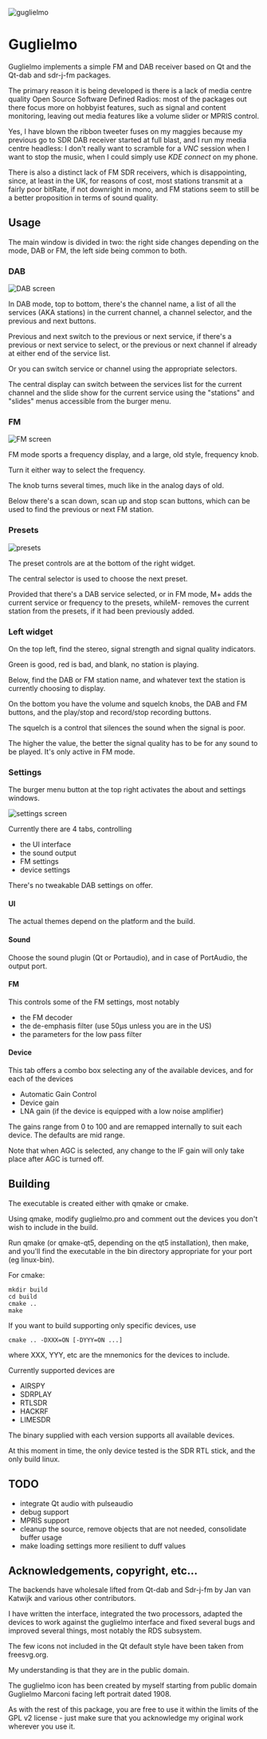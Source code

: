 ![guglielmo](/images/guglielmo.png)
# Guglielmo

Guglielmo implements a simple FM and DAB receiver based on Qt and the Qt-dab and sdr-j-fm packages.

The primary reason it is being developed is there is a lack of media centre quality Open Source
Software Defined Radios: most of the packages out there focus more on hobbyist features,
such as signal and content monitoring, leaving out media features like a volume slider or MPRIS control.

Yes, I have blown the ribbon tweeter fuses on my maggies because my previous go to SDR DAB receiver
started at full blast, and I run my media centre headless: I don't really want to scramble for a _VNC_
session when I want to stop the music, when I could simply use _KDE connect_ on my phone.

There is also a distinct lack of FM SDR receivers, which is disappointing, since, at least in the UK,
for reasons of cost, most stations transmit at a fairly poor bitRate, if not downright in mono, and
FM stations seem to still be a better proposition in terms of sound quality.

## Usage

The main window is divided in two: the right side changes depending on the mode, DAB or FM, the left
side being common to both.

### DAB

![DAB screen](/images/dab.png)

In DAB mode, top to bottom, there's the channel name, a list of all the services (AKA stations) in
the current channel, a channel selector, and the previous and next buttons.

Previous and next switch to the previous or next service, if there's a previous or next service to
select, or the previous or next channel if already at either end of the service list.

Or you can switch service or channel using the appropriate selectors.

The central display can switch between the services list for the current channel and the slide show
for the current service using the "stations" and "slides" menus accessible from the burger menu.

### FM

![FM screen](/images/fm.png)

FM mode sports a frequency display, and a large, old style, frequency knob.

Turn it either way to select the frequency.

The knob turns several times, much like in the analog days of old.

Below there's a scan down, scan up and stop scan buttons, which can be used to find the previous or
next FM station.

### Presets

![presets](/images/presets.png)

The preset controls are at the bottom of the right widget.

The central selector is used to choose the next preset.

Provided that there's a DAB service selected, or in FM mode, M+ adds the current service or frequency
to the presets, whileM- removes the current station from the presets, if it had been previously added.

### Left widget

On the top left, find the stereo, signal strength and signal quality indicators.

Green is good, red is bad, and blank, no station is playing.

Below, find the DAB or FM station name, and whatever text the station is currently choosing to display.

On the bottom you have the volume and squelch knobs, the DAB and FM buttons, and the play/stop and
record/stop recording buttons.

The squelch is a control that silences the sound when the signal is poor.

The higher the value, the better the signal quality has to be for any sound to be played.
It's only active in FM mode.

### Settings

The burger menu button at the top right activates the about and settings windows.

![settings screen](/images/settings.png)

Currently there are 4 tabs, controlling

- the UI interface 
- the sound output
- FM settings
- device settings

There's no tweakable DAB settings on offer.

#### UI

The actual themes depend on the platform and the build.

#### Sound

Choose the sound plugin (Qt or Portaudio), and in case of PortAudio, the output port.

#### FM

This controls some of the FM settings, most notably

- the FM decoder
- the de-emphasis filter (use 50µs unless you are in the US)
- the parameters for the low pass filter

#### Device

This tab offers a combo box selecting any of the available devices, and for each of the devices

- Automatic Gain Control
- Device gain
- LNA gain (if the device is equipped with a low noise amplifier)

The gains range from 0 to 100 and are remapped internally to suit each device.
The defaults are mid range.

Note that when AGC is selected, any change to the IF gain will only take place after AGC is turned off.

## Building

The executable is created either with qmake or cmake.

Using qmake, modify guglielmo.pro and comment out the devices you don't wish to include in the build.

Run qmake (or qmake-qt5, depending on the qt5 installation), then make, and you'll find the executable in
the bin directory appropriate for your port (eg linux-bin).

For cmake:

	mkdir build
	cd build
	cmake ..
	make

If you want to build supporting only specific devices, use

	cmake .. -DXXX=ON [-DYYY=ON ...]
	
where XXX, YYY, etc are the mnemonics for the devices to include.

Currently supported devices are

- AIRSPY
- SDRPLAY
- RTLSDR
- HACKRF
- LIMESDR

The binary supplied with each version supports all available devices.

At this moment in time, the only device tested is the SDR RTL stick, and the only build linux.

## TODO

- integrate Qt audio with pulseaudio
- debug support
- MPRIS support
- cleanup the source, remove objects that are not needed, consolidate buffer usage
- make loading settings more resilient to duff values

## Acknowledgements, copyright, etc...

The backends have wholesale lifted from Qt-dab and Sdr-j-fm by Jan van Katwijk and
various other contributors.

I have written the interface, integrated the two processors, adapted the devices to work
against the guglielmo interface and fixed several bugs and improved several things, most
notably the RDS subsystem.

The few icons not included in the Qt default style have been taken from freesvg.org.

My understanding is that they are in the public domain.

The guglielmo icon has been created by myself starting from public domain Guglielmo
Marconi facing left portrait dated 1908.

As with the rest of this package, you are free to use it within the limits of the GPL v2
license - just make sure that you acknowledge my original work wherever you use it.

